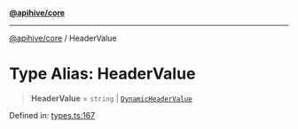 [**@apihive/core**](../README.md)

***

[@apihive/core](../globals.md) / HeaderValue

# Type Alias: HeaderValue

> **HeaderValue** = `string` \| [`DynamicHeaderValue`](DynamicHeaderValue.md)

Defined in: [types.ts:167](https://github.com/cleverplatypus/apihive-core/blob/41e3c1cea55590dc03062ff0c7aaa365f3b52362/src/types.ts#L167)
